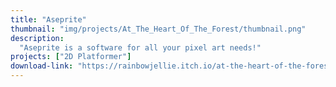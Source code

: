 ```yaml
---
title: "Aseprite"
thumbnail: "img/projects/At_The_Heart_Of_The_Forest/thumbnail.png"
description: 
  "Aseprite is a software for all your pixel art needs!"
projects: ["2D Platformer"]
download-link: "https://rainbowjellie.itch.io/at-the-heart-of-the-forest"
---
```

